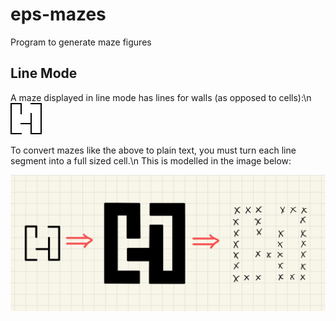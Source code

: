 # eps-mazes
Program to generate maze figures

## Line Mode
A maze displayed in line mode has lines for walls (as opposed to cells):\n
![Error loading line mode image](/Readme_Assets/line-mode.png)

To convert mazes like the above to plain text,
you must turn each line segment into a full sized cell.\n
This is modelled in the image below:

![Error Loading Image](/Readme_Assets/wall-to-cell.jpg)
